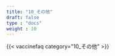 ```yaml
---
title: "10_その他"
draft: false
type : "docs"
weight : 10
---
```


{{< vaccinefaq category="10_その他" >}}